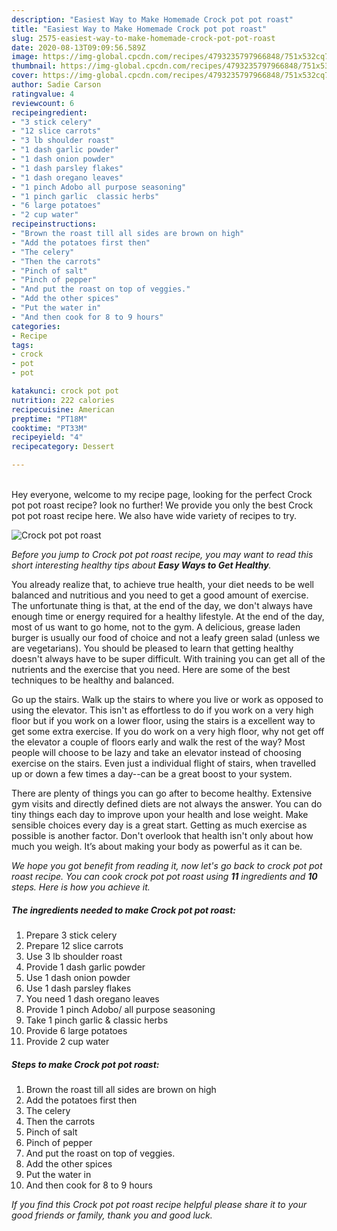 ```yaml
---
description: "Easiest Way to Make Homemade Crock pot pot roast"
title: "Easiest Way to Make Homemade Crock pot pot roast"
slug: 2575-easiest-way-to-make-homemade-crock-pot-pot-roast
date: 2020-08-13T09:09:56.589Z
image: https://img-global.cpcdn.com/recipes/4793235797966848/751x532cq70/crock-pot-pot-roast-recipe-main-photo.jpg
thumbnail: https://img-global.cpcdn.com/recipes/4793235797966848/751x532cq70/crock-pot-pot-roast-recipe-main-photo.jpg
cover: https://img-global.cpcdn.com/recipes/4793235797966848/751x532cq70/crock-pot-pot-roast-recipe-main-photo.jpg
author: Sadie Carson
ratingvalue: 4
reviewcount: 6
recipeingredient:
- "3 stick celery"
- "12 slice carrots"
- "3 lb shoulder roast"
- "1 dash garlic powder"
- "1 dash onion powder"
- "1 dash parsley flakes"
- "1 dash oregano leaves"
- "1 pinch Adobo all purpose seasoning"
- "1 pinch garlic  classic herbs"
- "6 large potatoes"
- "2 cup water"
recipeinstructions:
- "Brown the roast till all sides are brown on high"
- "Add the potatoes first then"
- "The celery"
- "Then the carrots"
- "Pinch of salt"
- "Pinch of pepper"
- "And put the roast on top of veggies."
- "Add the other spices"
- "Put the water in"
- "And then cook for 8 to 9 hours"
categories:
- Recipe
tags:
- crock
- pot
- pot

katakunci: crock pot pot 
nutrition: 222 calories
recipecuisine: American
preptime: "PT18M"
cooktime: "PT33M"
recipeyield: "4"
recipecategory: Dessert

---
```

<br>
Hey everyone, welcome to my recipe page, looking for the perfect Crock pot pot roast recipe? look no further! We provide you only the best Crock pot pot roast recipe here. We also have wide variety of recipes to try.
<br>


![Crock pot pot roast](https://img-global.cpcdn.com/recipes/4793235797966848/751x532cq70/crock-pot-pot-roast-recipe-main-photo.jpg)

<i>Before you jump to Crock pot pot roast recipe, you may want to read this short interesting healthy tips about <strong>Easy Ways to Get Healthy</strong>.</i>

You already realize that, to achieve true health, your diet needs to be well balanced and nutritious and you need to get a good amount of exercise. The unfortunate thing is that, at the end of the day, we don't always have enough time or energy required for a healthy lifestyle. At the end of the day, most of us want to go home, not to the gym. A delicious, grease laden burger is usually our food of choice and not a leafy green salad (unless we are vegetarians). You should be pleased to learn that getting healthy doesn't always have to be super difficult. With training you can get all of the nutrients and the exercise that you need. Here are some of the best techniques to be healthy and balanced.

Go up the stairs. Walk up the stairs to where you live or work as opposed to using the elevator. This isn't as effortless to do if you work on a very high floor but if you work on a lower floor, using the stairs is a excellent way to get some extra exercise. If you do work on a very high floor, why not get off the elevator a couple of floors early and walk the rest of the way? Most people will choose to be lazy and take an elevator instead of choosing exercise on the stairs. Even just a individual flight of stairs, when travelled up or down a few times a day--can be a great boost to your system. 

There are plenty of things you can go after to become healthy. Extensive gym visits and directly defined diets are not always the answer. You can do tiny things each day to improve upon your health and lose weight. Make sensible choices every day is a great start. Getting as much exercise as possible is another factor. Don't overlook that health isn't only about how much you weigh. It’s about making your body as powerful as it can be. 


<i>We hope you got benefit from reading it, now let's go back to crock pot pot roast recipe. You can cook crock pot pot roast using <strong>11</strong> ingredients and <strong>10</strong> steps. Here is how you achieve it.
</i>

##### The ingredients needed to make Crock pot pot roast:

1. Prepare 3 stick celery
1. Prepare 12 slice carrots
1. Use 3 lb shoulder roast
1. Provide 1 dash garlic powder
1. Use 1 dash onion powder
1. Use 1 dash parsley flakes
1. You need 1 dash oregano leaves
1. Provide 1 pinch Adobo/ all purpose seasoning
1. Take 1 pinch garlic &amp; classic herbs
1. Provide 6 large potatoes
1. Provide 2 cup water


##### Steps to make Crock pot pot roast:

1. Brown the roast till all sides are brown on high
1. Add the potatoes first then
1. The celery
1. Then the carrots
1. Pinch of salt
1. Pinch of pepper
1. And put the roast on top of veggies.
1. Add the other spices
1. Put the water in
1. And then cook for 8 to 9 hours


<i>If you find this Crock pot pot roast recipe helpful please share it to your good friends or family, thank you and good luck.</i>
